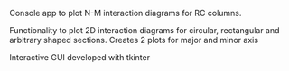 Console app to plot N-M interaction diagrams for RC columns.

Functionality to plot 2D interaction diagrams for circular, rectangular and arbitrary shaped sections.
Creates 2 plots for major and minor axis

Interactive GUI developed with tkinter
